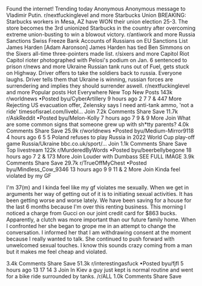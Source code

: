Found the internet!
Trending today
Anonymous
Anonymous message to Vladimir Putin.
r/nextfuckinglevel and more
Starbucks Union
BREAKING: Starbucks workers in Mesa, AZ have WON their union election 25-3. The store becomes the 3rd unionized Starbucks in the country after overcoming extreme union-busting to win a blowout victory.
r/antiwork and more
Russia Sanctions
Swiss Freeze Bank Accounts of Russians on EU Sanctions List
James Harden
[Adam Aaronson] James Harden has tied Ben Simmons on the Sixers all-time three-pointers made list.
r/sixers and more
Capitol Riot
Capitol rioter photographed with Pelosi's podium on Jan. 6 sentenced to prison
r/news and more
Ukraine
Russian tank runs out of Fuel, gets stuck on Highway. Driver offers to take the soldiers back to russia. Everyone laughs. Driver tells them that Ukraine is winning, russian forces are surrendering and implies they should surrender aswell.
r/nextfuckinglevel and more
Popular posts
Hot
Everywhere
New
Top
New Posts
143k
r/worldnews
•Posted byu/CyberArtillery
9 hours ago
2
7
7
& 447 More
Rejecting US evacuation offer, Zelensky says I need anti-tank ammo, 'not a ride'
timesofisrael.com/livebl...
Join
7.2k Comments
Share
Save
11.7k
r/AskReddit
•Posted byu/Melon-Kolly
7 hours ago
7
9
& 9 More
Join
What are some common signs that someone grew up with sh*tty parents?
4.0k Comments
Share
Save
25.9k
r/worldnews
•Posted byu/Medium-Mirror9118
4 hours ago
6
5
5
Poland refuses to play Russia in 2022 World Cup play-off game
Russia/Ukraine
bbc.co.uk/sport/...
Join
1.1k Comments
Share
Save
Top livestream
122k
r/MurderedByWords
•Posted byu/beerbellybegone
18 hours ago
7
2
& 173 More
Join
Louder with Dumbass
SEE FULL IMAGE
3.9k Comments
Share
Save
29.7k
r/TrueOffMyChest
•Posted byu/Mindless_Cow_9346
13 hours ago
9
9
11
& 2 More
Join
Kinda feel violated by my GF

I'm 37(m) and I kinda feel like my gf violates me sexually. When we get in arguments her way of getting out of it is to initiating sexual activities. It has been getting worse and worse lately. We have been saving for a house for the last 6 months because I'm over this renting business. This morning I noticed a charge from Gucci on our joint credit card for $863 bucks. Apparently, a clutch was more important than our future family home. When I confronted her she began to grope me in an attempt to change the conversation. I informed her that I am withdrawing consent at the moment because I really wanted to talk. She continued to push forward with unwelcomed sexual touches. I know this sounds crazy coming from a man but it makes me feel cheap and violated.

3.4k Comments
Share
Save
51.3k
r/interestingasfuck
•Posted byu/fjfl
5 hours ago
13
17
14
3
Join
In Kiev a guy just kept is normal routine and went for a bike ride surrounded by tanks.
/r/ALL
1.0k Comments
Share
Save